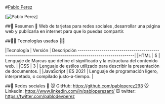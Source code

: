 #[Pablo Perez ](https://project03card.netlify.app/)

[![Pablo Perez ](https://i.postimg.cc/sgKR3cV1/card.png)]


##📜 Resumen 📜
Web de tarjetas para redes sociales ,desarrollar una página web y publícarla en internet para que lo puedas compartir.

##👨‍💻 Tecnologías usadas 👨‍💻

|Tecnología	| Versión	| Descripción
----------------------------------------------------------------------------------------------------------|
|HTML	    | 5	        | Lenguaje de Marcas que define el significado y la estructura del contenido web. |
|CSS	    | 3	        | Lenguaje de estilos utilizado para describir la presentación de documentos.     |
|JavaScript	| ES 2021	| Lenguaje de programación ligero, interpretado, o compilado justo-a-tiempo.      |

##🤗 Redes sociales 🤗
🐭 GitHub: https://github.com/pabloperez293 
🐭 LinkedIn: https://www.linkedin.com/in/pabloperezant/ 
🐭 twitter: https://twitter.com/pablodevperez
